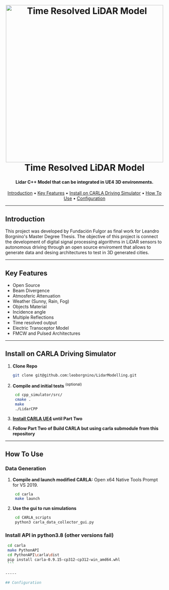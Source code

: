 <h1 align="center">
  <br>
  <a href="https://www.fundacionfulgor.org.ar/sitio/index.php"><img src="https://eamta.ar/wp-content/uploads/2021/10/fulgor_edited_medium.jpg" alt="Time Resolved LiDAR Model" width="500"></a>
  <br>
  Time Resolved LiDAR Model
  <br>
</h1>

<h4 align="center"> Lidar C++ Model that can be integrated in UE4 3D environments. </h4>

<p align="center">
  <a href="#Introduction">Introduction</a> •
  <a href="#key-features">Key Features</a> •
  <a href="#instalation">Install on CARLA Driving Simulator</a> •
  <a href="#how-to-use">How To Use</a> •
  <a href="#configuration">Configuration</a>
</p>



-----
## Introduction

This project was developed by Fundación Fulgor as final work for Leandro Borgnino's Master Degree Thesis.  The objective of this project is connect the development of digital signal processing algorithms in LiDAR sensors to autonomous driving through an open source enviroment that allows to generate data and desing architectures to test in 3D generated cities.

-----
## Key Features
* Open Source
* Beam Divergence
* Atmosferic Attenuation
* Weather (Sunny, Rain, Fog)
* Objects Material
* Incidence angle
* Multiple Reflections
* Time resolved output
* Electric Transceptor Model
* FMCW and Pulsed Architectures
-----

## Install on CARLA Driving Simulator

1. **Clone Repo**

   ```bash 
   git clone git@github.com:leoborgnino/LidarModelling.git
   ```
  
2. **Compile and initial tests** <sup>(optional)</sup>

   ```bash
    cd cpp_simulator/src/
    cmake .
    make 
    ./LidarCPP
    ```
3. **[Install CARLA UE4](https://carla.readthedocs.io/en/latest/build_windows/) until Part Two**
4. **Follow Part Two of Build CARLA but using carla submodule from this repository**


-----

## How To Use

### Data Generation
1. **Compile and launch modified CARLA:** Open x64 Native Tools Prompt for VS 2019.
   ```bash
	cd carla
    make launch
    ```
2. **Use the gui to run simulations**
   ```bash
	cd CARLA_scripts
    python3 carla_data_collector_gui.py
    ```
    
### Install API in python3.8 (other versions fail)
   ```bash
	cd carla
    make PythonAPI
    cd PythonAPI\carla\dist
    pip install carla-0.9.15-cp312-cp312-win_amd64.whl
    ```

-----

## Configuration
